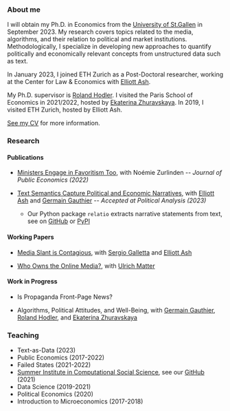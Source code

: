 ### About me

I will obtain my Ph.D. in Economics from the [University of St.Gallen](https://www.unisg.ch/) in September 2023. My research covers topics related to the media, algorithms, and their relation to political and market institutions. Methodologically, I specialize in developing new approaches to quantify politically and economically relevant concepts from unstructured data such as text.

In January 2023, I joined ETH Zurich as a Post-Doctoral researcher, working at the Center for Law & Economics with [Elliott Ash](https://elliottash.com/).

My Ph.D. supervisor is [Roland Hodler](https://sites.google.com/view/rolandhodler). I visited the Paris School of Economics in 2021/2022, hosted by [Ekaterina Zhuravskaya](http://www.parisschoolofeconomics.com/zhuravskaya-ekaterina/). In 2019, I visited ETH Zurich, hosted by Elliott Ash.

[See my CV](https://www.dropbox.com/s/0uvl12eopfl8kcb/widmer_cv_15mar23.pdf?dl=0) for more information.

### Research

#### Publications
- [Ministers Engage in Favoritism Too](https://papers.ssrn.com/sol3/papers.cfm?abstract_id=3818193), with Noémie Zurlinden -- _Journal of Public Economics (2022)_

- [Text Semantics Capture Political and Economic Narratives](https://arxiv.org/abs/2108.01720), with [Elliott Ash](https://elliottash.com/) and [Germain Gauthier](https://pinchofdata.github.io/germaingauthier/) -- _Accepted at Political Analysis (2023)_
  - Our Python package ```relatio``` extracts narrative statements from text, see on [GitHub](https://github.com/relatio-nlp/relatio) or [PyPI](https://pypi.org/project/relatio/)

#### Working Papers

- [Media Slant is Contagious](https://papers.ssrn.com/sol3/papers.cfm?abstract_id=3712218), with [Sergio Galletta](http://sergio-galletta.com/) and [Elliott Ash](https://elliottash.com/)

- [Who Owns the Online Media?](https://papers.ssrn.com/sol3/papers.cfm?abstract_id=3969253), with [Ulrich Matter](https://umatter.github.io/)

#### Work in Progress

- Is Propaganda Front-Page News?

- Algorithms, Political Attitudes, and Well-Being, with [Germain Gauthier](https://pinchofdata.github.io/germaingauthier/), [Roland Hodler](https://sites.google.com/view/rolandhodler), and [Ekaterina Zhuravskaya](http://www.parisschoolofeconomics.com/zhuravskaya-ekaterina/)

### Teaching

- Text-as-Data (2023)
- Public Economics (2017-2022)
- Failed States (2021-2022)
- [Summer Institute in Computational Social Science](https://github.com/computational-social-science-zurich/sicss-zurich), see our [GitHub](https://sicss.io/) (2021)
- Data Science (2019-2021)
- Political Economics (2020)
- Introduction to Microeconomics (2017-2018)


